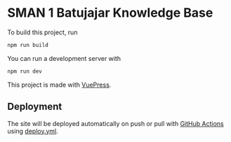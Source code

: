 # SMAN 1 Batujajar Knowledge Base

To build this project, run

```bash
npm run build
```

You can run a development server with

```bash
npm run dev
```

This project is made with [VuePress](https://vuepress.vuejs.org/).

## Deployment

The site will be deployed automatically on push or pull with [GitHub Actions](https://github.com/features/actions) using [deploy.yml](.github/workflows/deploy.yml).
